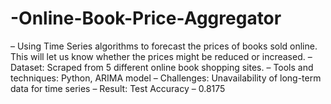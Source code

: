 # -Online-Book-Price-Aggregator
– Using Time Series algorithms to forecast the prices of books sold online. This will let us know whether the prices might be reduced or increased.
– Dataset: Scraped from 5 different online book shopping sites.
– Tools and techniques: Python, ARIMA model
– Challenges: Unavailability of long-term data for time series
– Result: Test Accuracy – 0.8175
